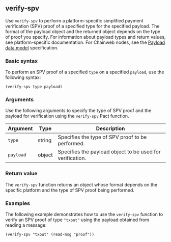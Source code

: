 ## verify-spv

Use `verify-spv` to perform a platform-specific simplified payment verification (SPV) proof of a specified type for the specified payload. 
The format of the payload object and the returned object depends on the type of proof you specify. 
For information about payload types and return values, see platform-specific documentation. 
For Chainweb nodes, see the [Payload data model](/api/data-models#payload-model) specification.

### Basic syntax

To perform an SPV proof of a specified `type` on a specified `payload`, use the following syntax:

```pact
(verify-spv type payload)
```

### Arguments

Use the following arguments to specify the type of SPV proof and the payload for verification using the `verify-spv` Pact function.

| Argument | Type | Description |
| --- | --- | --- |
| `type` | string | Specifies the type of SPV proof to be performed. |
| `payload` | object | Specifies the payload object to be used for verification. |

### Return value

The `verify-spv` function returns an object whose format depends on the specific platform and the type of SPV proof being performed.

### Examples

The following example demonstrates how to use the `verify-spv` function to verify an SPV proof of type `"txout"` using the payload obtained from reading a message:

```pact
(verify-spv "txout" (read-msg "proof"))
```
